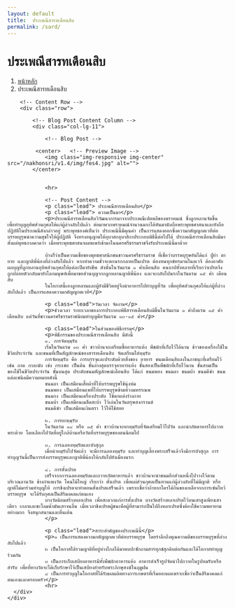 ```yaml
---
layout: default
title:  ประเพณีสารทเดือนสิบ
permalink: /sard/
---
```



<div class="container">
<!-- Page Heading/Breadcrumbs -->
  <div class="row">
            <div class="col-lg-12">
                <h1 class="page-header"> ประเพณีสารทเดือนสิบ
                </h1>
                <ol class="breadcrumb">
                    <li><a href="../index.html">หน้าหลัก</a>
                    </li>
                    <li class="active"> ประเพณีสารทเดือนสิบ</li>
                </ol>
            </div>
        </div>
        <!-- /.row -->

        <!-- Content Row -->
        <div class="row">

            <!-- Blog Post Content Column -->
            <div class="col-lg-11">

                <!-- Blog Post -->

             <center>   <!-- Preview Image -->
                <img class="img-responsive img-center" src="/nakhonsri/v1.4/img/fes4.jpg" alt="">
            </center>


                <hr>

                <!-- Post Content -->
                <p class="lead"> ประเพณีสารทเดือนสิบ</p>
                <p class="lead"> ความเป็นมา</p>
                <p>ประเพณีสารทเดือนสิบวิวัฒนาการมาจากประเพณีเปตพลีของพราหมณ์ ซึ่งลูกหลานจัดขึ้น เพื่อทำบุญอุทิศส่วนกุศลให้แก่ผู้ล่วงลับไปแล้ว ต่อมาพวกพราหมณ์จำนวนมากได้หันมานับถือพระพุทธศาสนาและยังถือปฏิบัติในประเพณีดังกล่าวอยู่ พระพุทธองค์เห็นว่า ประเพณีนี้มีคุณค่า เป็นการแสดงออกซึ่งความกตัญญูกตเวทีต่อบรรพบุรุษนำความสุขใจให้ผู้ปฏิบัติ จึงทรงอนุญาตให้อุบาสกอุบาสิกาประกอบพิธีนี้ต่อไปได้ ประเพณีสารทเดือนสิบมีมาตั้งแต่พุทธกาลคาดว่า เมื่อพระพุทธศาสนาเผยแพร่เข้ามาในนครศรีธรรมราชจึงรับประเพณีนี้มาด้วย

                บ้างก็ว่าเป็นความเชื่อของพุทธศาสนิกชนชาวนครศรีธรรมราช ที่เชื่อว่าบรรพบุรุษอันได้แก่ ปู่ย่า ตายาย และญาติพี่น้องที่ล่วงลับไปแล้ว หากทำความชั่วจะตกนรกกลายเป็นเปรต ต้องทนทุกข์ทรมานในอเวจี ต้องอาศัยผลบุญที่ลูกหลานอุทิศส่วนกุศลให้แต่ละปีมายังชีพ ดังนั้นในวันแรม ๑ ค่ำเดือนสิบ คนบาปทั้งหลายที่เรียกว่าเปรตจึงถูกปล่อยตัวกลับมายังโลกมนุษย์เพื่อมาขอส่วนบุญจากลูกหลานญาติพี่น้อง และจะกลับไปนรกในวันแรม ๑๕ ค่ำ เดือนสิบ
                ในโอกาสนี้เองลูกหลานและผู้ยังมีชีวิตอยู่จึงนำอาหารไปทำบุญที่วัด เพื่ออุทิศส่วนกุศลให้แก่ผู้ที่ล่วงลับไปแล้ว เป็นการแสดงความกตัญญูกตเวที</p>

                <p class="lead">วันเวลา จัดงาน</p>
                <p>ช่วงเวลา ระยะเวลาของการประกอบพิธีสารทเดือนสิบมีขึ้นในวันแรม ๑ ค่ำถึงแรม ๑๕ ค่ำ เดือนสิบ แต่วันที่ชาวนครศรีธรรมราชนิยมทำบุญคือวันแรม ๑๓-๑๕ ค่ำ</p>

                <p class="lead">ในส่วนของพิธีกรรม</p>
                <p>พิธีกรรมของประเพณีสารทเดือนสิบ มีดังนี้
                ๑. การจัดหฺมฺรับ
                เริ่มในวันแรม ๑๓ ค่ำ ชาวบ้านจะเตรียมซื้ออาหารแห้ง พืชผักที่เก็บไว้ได้นาน ข้าวของเครื่องใช้ในชีวิตประจำวัน และขนมที่เป็นสัญลักษณ์ของสารทเดือนสิบ จัดเตรียมใส่หฺมฺรับ
                การจัดหฺมฺรับ คือ การบรรจุและประดับด้วยสิ่งของ อาหาร ขนมเดือนสิบลงในภาชนะที่เตรียมไว้ เช่น ถาด กาละมัง เข่ง กระเชอ เป็นต้น ชั้นล่างสุดบรรจุอาหารแห้ง ชั้นสองเป็นพืชผักที่เก็บไว้นาน ชั้นสามเป็นของใช้ในชีวิตประจำวัน ขั้นบนสุด ประดับขนมสัญลักษณ์เดือนสิบ ได้แก่ ขนมพอง ขนมลา ขนมบ้า ขนมดีซำ ขนมแต่ละชนิดมีความหมายดังนี้
                ขนมลา เป็นเสมือนเสื้อผ้าที่ให้บรรพบุรุษใช้นุ่งห่ม
                ขนมพอง เป็นเสมือนแพที่ให้บรรพบุรุษข้ามห้วงมหรรณพ
                ขนมกง เป็นเสมือนเครื่องประดับ ใช้ตกแต่งร่างกาย
                ขนมบ้า เป็นเสมือนเมล็ดสะบ้า ไว้เล่นในวันตรุษสงกรานต์
                ขนมดีซำ เป็นเสมือนเงินตรา ไว้ให้ใช้สอย

                ๒. การยกหฺมฺรับ
                ในวันแรม ๑๔ หรือ ๑๕ ค่ำ ชาวบ้านจะยกหฺมฺรับที่จัดเตรียมไว้ไปวัด และนำภัตตาหารไปถวายพระด้วย โดยเลือกไปวัดที่อยู่ใกล้บ้านหรือวัดที่บรรพบุรุษของตนนิยมไป

                ๓. การฉลองหฺมฺรับและบังสุกุล
                เมื่อนำหมฺรับไปวัดแล้ว จะมีการฉลองหฺมฺรับ และทำบุญเลี้ยงพระเสร็จแล้วจึงมีการบังสุกุล การทำบุญวันนี้เป็นการส่งบรรพบุรุษและญาติพี่น้องให้กลับไปยังเมืองนรก

                ๔. การตั้งเปรต
                เสร็จจากการฉลองหมฺรับและถวายภัตตาหารแล้ว ชาวบ้านจะนำขนมอีกส่วนหนึ่งไปวางไว้ตามบริเวณลานวัด ข้างกำแพงวัด โคนไม้ใหญ่ เรียกว่า ตั้งเปรต เพื่อแผ่ส่วนกุศลเป็นทานแก่ผู้ล่วงลับที่ไม่มีญาติ หรือญาติไม่มาร่วมทำบุญให้ การชิงเปรตจะทำตอนตั้งเปรตเสร็จแล้ว เพราะเชื่อว่าถ้าหากใครได้กินของเหลือจากการเซ่นไหว้บรรพบุรุษ จะได้รับกุศลเป็นสิริมงคลแก่ตนเอง
                บางวัดนิยมสร้างหลาเปรต เพื่อสะดวกแก่การตั้งเปรต บางวัดสร้างหลาเปรตไว้บนเสาสูงเพียงเสาเดียว เกลาและชะโลมน้ำมันเสาจนลื่น เมื่อเวลาชิงเปรตผู้ชนะคือผู้ที่สามารถปีนไปถึงหลาเปรตซึ่งต้องใช้ความพยายามอย่างมาก จึงสนุกสนานและตื่นเต้น
                </p>

                <p class="lead">สาระสำคัญของประเพณีนี้</p>
                <p>๑ เป็นการแสดงความกตัญญูกตเวทีต่อบรรพบุรุษ โดยรำลึกถึงคุณความดีของบรรพบุรุษที่ล่วงลับไปแล้ว 
                ๒ เป็นโอกาสได้รวมญาติที่อยู่ห่างไกลได้มาพบปะซักถามสารทุกข์สุกดิบต่อกันและได้โอกาสทำบุญร่วมกัน
                ๓ เป็นการเก็บเสบียงอาหารมีทั้งพืชผักอาหารแห้ง อาหารสำเร็จรูปจัดนำไปถวายในรูปหมรับหรือสำรับ เพื่อที่ทางวัดจะได้เก็บรักษาไว้เป็นเสบียงสำหรับพระภิกษุสงฆ์ในฤดูฝน
                ๔ เป็นการทำบุญในโอกาสที่ได้รับผลผลิตทางการเกษตรที่เริ่มออกผลเพราะเชื่อว่าเป็นสิริมงคลแก่ตนเองและครอบครัว</p>
                <hr>
      </div>
    </div>
  </div>
